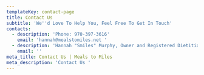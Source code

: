 ```yaml
---
templateKey: contact-page
title: Contact Us
subtitle: 'We''d Love To Help You, Feel Free To Get In Touch'
contacts:
  - description: 'Phone: 970-397-3616'
    email: 'hannah@mealstomiles.net '
  - description: 'Hannah "Smiles" Murphy, Owner and Registered Dietitian '
    email: ''
meta_title: Contact Us | Meals to Miles
meta_description: 'Contact Us '
---
```


